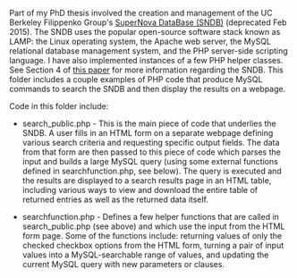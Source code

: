 Part of my PhD thesis involved the creation and management of the UC Berkeley Filippenko Group's [SuperNova DataBase (SNDB)](http://heracles.astro.berkeley.edu/oldsndb/) (deprecated Feb 2015). The SNDB uses the popular open-source software stack known as LAMP: the Linux operating system, the Apache web server, the MySQL relational database management system, and the PHP server-side scripting language. I have also implemented instances of a few PHP helper classes. See Section 4 of [this paper](http://mnras.oxfordjournals.org/content/425/3/1789.full.pdf) for more information regarding the SNDB. This folder includes a couple examples of PHP code that produce MySQL commands to search the SNDB and then display the results on a webpage.

Code in this folder include:

- search_public.php - This is the main piece of code that underlies the SNDB. A user fills in an HTML form on a separate webpage defining various search criteria and requesting specific output fields. The data from that form are then passed to this piece of code which parses the input and builds a large MySQL query (using some external functions defined in searchfunction.php, see below). The query is executed and the results are displayed to a search results page in an HTML table, including various ways to view and download the entire table of returned entries as well as the returned data itself.

- searchfunction.php - Defines a few helper functions that are called in search_public.php (see above) and which use the input from the HTML form page. Some of the functions include: returning values of only the checked checkbox options from the HTML form, turning a pair of input values into a MySQL-searchable range of values, and updating the current MySQL query with new parameters or clauses.
